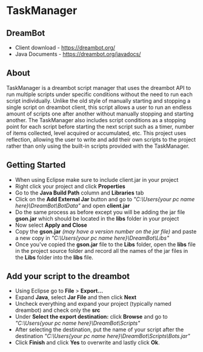 # TaskManager

## DreamBot
- Client download - https://dreambot.org/
- Java Documents - https://dreambot.org/javadocs/

## About
TaskManager is a dreambot script manager that uses the dreambot API to run multiple scripts under specific conditions without the need to run each script individually. Unlike the old style of manually starting and stopping a single script on dreambot client, this script allows a user to run an endless amount of scripts one after another without manually stopping and starting another. The TaskManager also includes script conditions as a stopping point for each script before starting the next script such as a timer, number of items collected, level acquired or accumulated, etc. This project uses reflection, allowing the user to write and add their own scripts to the project rather than only using the built-in scripts provided with the TaskManager.

## Getting Started
- When using Eclipse make sure to include client.jar in your project
- Right click your project and click **Properties**
- Go to the **Java Build Path** column and **Libraries** tab
- Click on the **Add External Jar** button and go to *"C:\Users\{your pc name here}\DreamBot\BotData"* and open **client.jar**
- Do the same process as before except you will be adding the jar file **gson.jar** which should be located in the **libs** folder in your project
- Now select **Apply and Close**
- Copy the **gson.jar** *(may have a version number on the jar file)* and paste a new copy in *"C:\Users\{your pc name here}\DreamBot\Libs"*
- Once you've copied the **gson.jar** file to the **Libs** folder, open the **libs** file in the project source folder and record all the names of the jar files in the **Libs** folder into the **libs** file.

## Add your script to the dreambot
- Using Eclipse go to **File** > **Export...**
- Expand **Java**, select **Jar File** and then click **Next**
- Uncheck everything and expand your project (typically named dreambot) and check only the **src**
- Under **Select the export destination:** click **Browse** and go to *"C:\Users\{your pc name here}\DreamBot\Scripts"*
- After selecting the destination, put the name of your script after the destination *"C:\Users\{your pc name here}\DreamBot\Scripts\Bots.jar"*
- Click **Finish** and click **Yes** to overwrite and lastly click **Ok**.
